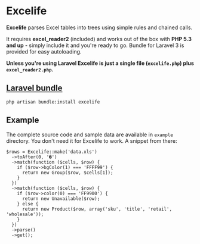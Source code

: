 # Excelife

**Excelife** parses Excel tables into trees using simple rules and chained calls.

It requires **excel_reader2** (included) and works out of the box with **PHP 5.3 and up** - simply include it and you're ready to go. Bundle for Laravel 3 is provided for easy autoloading.

**Unless you're using Laravel Excelife is just a single file (`excelife.php`) plus `excel_reader2.php`.**

## [Laravel bundle](http://bundles.laravel.com/bundle/excelife)
```
php artisan bundle:install excelife
```

## Example

The complete source code and sample data are available in `example` directory. You don't need it for Excelife to work. A snippet from there:

```
$rows = Excelife::make('data.xls')
  ->toAfter(0, '�')
  ->match(function ($cells, $row) {
    if ($row->bgColor(1) === 'FFFF99') {
      return new Group($row, $cells[1]);
    }
  })
  ->match(function ($cells, $row) {
    if ($row->color(0) === 'FF9900') {
      return new Unavailable($row);
    } else {
      return new Product($row, array('sku', 'title', 'retail', 'wholesale'));
    }
  })
  ->parse()
  ->get();
```
